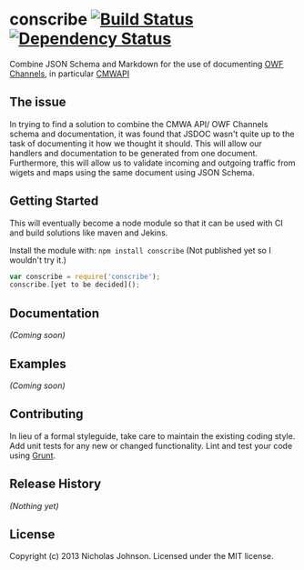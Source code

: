 # conscribe [![Build Status](https://secure.travis-ci.org/johnsonnc/conscribe.png?branch=master)](http://travis-ci.org/johnsonnc/conscribe) [![Dependency Status](https://gemnasium.com/johnsonnc/conscribe.png)](https://gemnasium.com/johnsonnc/conscribe)


Combine JSON Schema and Markdown for the use of documenting [OWF Channels](https://github.com/ozoneplatform/owf), in particular [CMWAPI](http://www.cmwapi.org/)

## The issue

In trying to find a solution to combine the CMWA API/ OWF Channels schema and documentation, it was found that JSDOC wasn't quite up to
the task of documenting it how we thought it should. This will allow our handlers and documentation to be generated from one document. 
Furthermore, this will allow us to validate incoming and outgoing traffic from wigets and maps using the same document using JSON Schema.

## Getting Started

This will eventually become a node module so that it can be used with CI and build solutions like maven and Jekins.

Install the module with: `npm install conscribe` (Not published yet so I wouldn't try it.)

```javascript
var conscribe = require('conscribe');
conscribe.[yet to be decided](); 
```

## Documentation
_(Coming soon)_

## Examples
_(Coming soon)_

## Contributing
In lieu of a formal styleguide, take care to maintain the existing coding style. Add unit tests for any new or changed functionality. Lint and test your code using [Grunt](http://gruntjs.com/).

## Release History
_(Nothing yet)_

## License
Copyright (c) 2013 Nicholas Johnson. Licensed under the MIT license.
